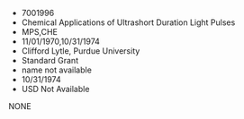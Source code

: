 * 7001996
* Chemical Applications of Ultrashort Duration Light Pulses
* MPS,CHE
* 11/01/1970,10/31/1974
* Clifford Lytle, Purdue University
* Standard Grant
*   name not available
* 10/31/1974
* USD Not Available

NONE